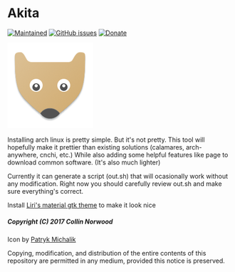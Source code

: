 

# Akita

[![Maintained](https://img.shields.io/maintenance/yes/2017.svg?style=flat)](https://github.com/collinthegeek/akita/commits/master)
[![GitHub issues](https://img.shields.io/github/issues/collinthegeek/akita.svg?style=flat)](https://github.com/collinthegeek/akita/issues)
[![Donate](https://img.shields.io/badge/Donate-PayPal-green.svg?style=flat)](http://paypal.me/collinnorwood)

![Icon](icon.png) 

Installing arch linux is pretty simple. But it's not pretty. This tool will hopefully make it prettier than existing solutions (calamares, arch-anywhere, cnchi, etc.) While also adding some helpful features like page to download common software. (It's also much lighter)

Currently it can generate a script (out.sh) that  will ocasionally work without any modification. Right now you should carefully review out.sh and make sure everything's correct.


Install [Liri's material gtk theme](https://www.github.com/lirios/material-gtk-theme) to make it look nice




##### Copyright (C) 2017 Collin Norwood

Icon by [Patryk Michalik](https://plus.google.com/u/0/+PatrykMichalik2003)

Copying, modification, and distribution of the entire contents of this repository are permitted in any medium, provided this notice is preserved.

